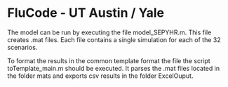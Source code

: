 # FluCode - UT Austin / Yale
The model can be run by executing the file model_SEPYHR.m.
This file creates .mat files. Each file contains a single simulation for each of the 32 scenarios.

To format the results in the common template format the file the script toTemplate_main.m should be executed. It parses the .mat files located in the folder mats and exports csv results in the folder ExcelOuput.
